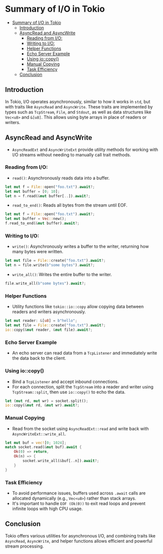 # Summary of I/O in Tokio

- [Summary of I/O in Tokio](#summary-of-io-in-tokio)
  - [Introduction](#introduction)
  - [AsyncRead and AsyncWrite](#asyncread-and-asyncwrite)
    - [Reading from I/O:](#reading-from-io)
    - [Writing to I/O:](#writing-to-io)
    - [Helper Functions](#helper-functions)
    - [Echo Server Example](#echo-server-example)
    - [Using io::copy()](#using-iocopy)
    - [Manual Copying](#manual-copying)
    - [Task Efficiency](#task-efficiency)
  - [Conclusion](#conclusion)

## Introduction

In Tokio, I/O operates asynchronously, similar to how it works in `std`, but with traits like `AsyncRead` and `AsyncWrite`. These traits are implemented by types such as `TcpStream`, `File`, and `Stdout`, as well as data structures like `Vec<u8>` and `&[u8]`. This allows using byte arrays in place of readers or writers.

## AsyncRead and AsyncWrite

- `AsyncReadExt` and `AsyncWriteExt` provide utility methods for working with I/O streams without needing to manually call trait methods.

### Reading from I/O:

- `read()`: Asynchronously reads data into a buffer.

```rust
let mut f = File::open("foo.txt").await?;
let mut buffer = [0; 10];
let n = f.read(&mut buffer[..]).await?;
```

- `read_to_end()`: Reads all bytes from the stream until EOF.

```rust
let mut f = File::open("foo.txt").await?;
let mut buffer = Vec::new();
f.read_to_end(&mut buffer).await?;
```

### Writing to I/O:

- `write()`: Asynchronously writes a buffer to the writer, returning how many bytes were written.

```rust
let mut file = File::create("foo.txt").await?;
let n = file.write(b"some bytes").await?;
```

- `write_all()`: Writes the entire buffer to the writer.

```rust
file.write_all(b"some bytes").await?;
```

### Helper Functions

- Utility functions like `tokio::io::copy` allow copying data between readers and writers asynchronously.

```rust
let mut reader: &[u8] = b"hello";
let mut file = File::create("foo.txt").await?;
io::copy(&mut reader, &mut file).await?;
```

### Echo Server Example

- An echo server can read data from a `TcpListener` and immediately write the data back to the client.

### Using io::copy()

- Bind a `TcpListener` and accept inbound connections.
- For each connection, split the `TcpStream` into a reader and writer using `TcpStream::split`, then use `io::copy()` to echo the data.

```rust
let (mut rd, mut wr) = socket.split();
io::copy(&mut rd, &mut wr).await?;
```

### Manual Copying

- Read from the socket using `AsyncReadExt::read` and write back with `AsyncWriteExt::write_all`.

```rust
let mut buf = vec![0; 1024];
match socket.read(&mut buf).await {
    Ok(0) => return,
    Ok(n) => {
        socket.write_all(&buf[..n]).await?;
    }
}
```

### Task Efficiency

- To avoid performance issues, buffers used across `.await` calls are allocated dynamically (e.g., `Vec<u8>`) rather than stack arrays.
- It's important to handle `EOF (Ok(0))` to exit read loops and prevent infinite loops with high CPU usage.

## Conclusion

Tokio offers various utilities for asynchronous I/O, and combining traits like `AsyncRead`, `AsyncWrite`, and helper functions allows efficient and powerful stream processing.
